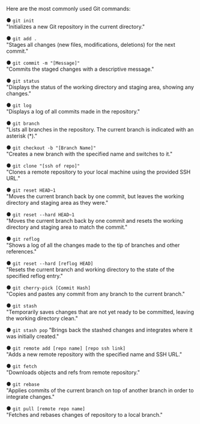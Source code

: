 Here are the most commonly used Git commands:

● `git init`  
  "Initializes a new Git repository in the current directory."

● `git add .`  
  "Stages all changes (new files, modifications, deletions) for the next commit."

● `git commit -m "[Message]"`  
  "Commits the staged changes with a descriptive message."

● `git status`  
  "Displays the status of the working directory and staging area, showing any changes."

● `git log`  
  "Displays a log of all commits made in the repository."

● `git branch`  
  "Lists all branches in the repository. The current branch is indicated with an asterisk (*)."

● `git checkout -b "[Branch Name]"`  
  "Creates a new branch with the specified name and switches to it."

● `git clone "[ssh of repo]"`  
  "Clones a remote repository to your local machine using the provided SSH URL."

● `git reset HEAD~1`  
  "Moves the current branch back by one commit, but leaves the working directory and staging area as they were."

● `git reset --hard HEAD~1`  
  "Moves the current branch back by one commit and resets the working directory and staging area to match the commit."

● `git reflog`  
  "Shows a log of all the changes made to the tip of branches and other references."

● `git reset --hard [reflog HEAD]`  
  "Resets the current branch and working directory to the state of the specified reflog entry."

● `git cherry-pick [Commit Hash]`  
  "Copies and pastes any commit from any branch to the current branch."

● `git stash`  
  "Temporarily saves changes that are not yet ready to be committed, leaving the working directory clean."

● `git stash pop`
  "Brings back the stashed changes and integrates where it was initially created."

● `git remote add [repo name] [repo ssh link]`  
  "Adds a new remote repository with the specified name and SSH URL."

● `git fetch`  
  "Downloads objects and refs from remote repository."

● `git rebase`  
  "Applies commits of the current branch on top of another branch in order to integrate changes."

● `git pull [remote repo name]`  
  "Fetches and rebases changes of repository to a local branch."
